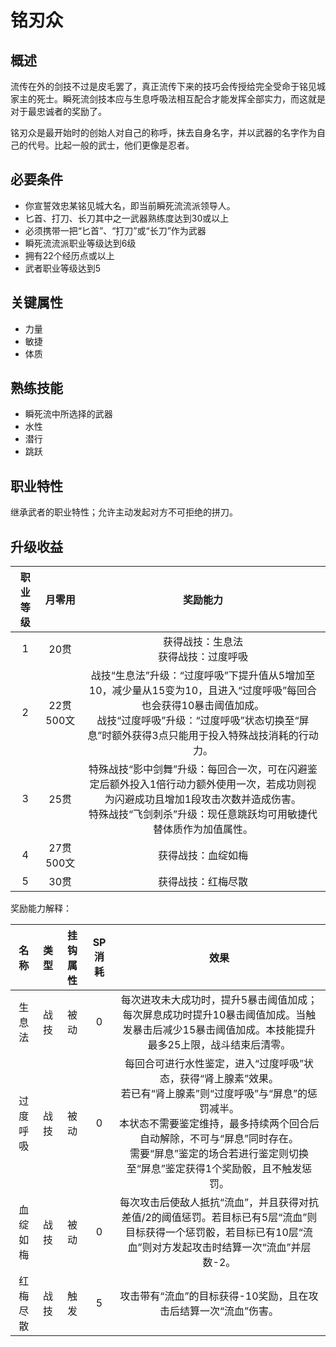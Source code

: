 # 铭刃众

## 概述

流传在外的剑技不过是皮毛罢了，真正流传下来的技巧会传授给完全受命于铭见城家主的死士。瞬死流剑技本应与生息呼吸法相互配合才能发挥全部实力，而这就是对于最忠诚者的奖励了。

铭刃众是最开始时的创始人对自己的称呼，抹去自身名字，并以武器的名字作为自己的代号。比起一般的武士，他们更像是忍者。

## 必要条件

* 你宣誓效忠某铭见城大名，即当前瞬死流流派领导人。
* 匕首、打刀、长刀其中之一武器熟练度达到30或以上
* 必须携带一把“匕首”、“打刀”或“长刀”作为武器
* 瞬死流流派职业等级达到6级
* 拥有22个经历点或以上
* 武者职业等级达到5

## 关键属性

* 力量
* 敏捷
* 体质

## 熟练技能

* 瞬死流中所选择的武器
* 水性
* 潜行
* 跳跃
  
## 职业特性

继承武者的职业特性；允许主动发起对方不可拒绝的拼刀。

## 升级收益

职业等级|月零用|奖励能力
:--:|:--:|:--:
1|20贯|获得战技：生息法<br>获得战技：过度呼吸
2|22贯500文|战技“生息法”升级：“过度呼吸”下提升值从5增加至10，减少量从15变为10，且进入“过度呼吸”每回合也会获得10暴击阈值加成。<br>战技“过度呼吸”升级：“过度呼吸”状态切换至“屏息”时额外获得3点只能用于投入特殊战技消耗的行动力。
3|25贯|特殊战技“影中剑舞”升级：每回合一次，可在闪避鉴定后额外投入1倍行动力额外使用一次，若成功则视为闪避成功且增加1段攻击次数并造成伤害。<br>特殊战技“飞剑刺杀”升级：现任意跳跃均可用敏捷代替体质作为加值属性。
4|27贯500文|获得战技：血绽如梅
5|30贯|获得战技：红梅尽散

奖励能力解释：

名称|类型|挂钩属性|SP消耗|效果
:--:|:--:|:--:|:--:|:--:
生息法|战技|被动|0|每次进攻未大成功时，提升5暴击阈值加成；每次屏息成功时提升10暴击阈值加成。当触发暴击后减少15暴击阈值加成。本技能提升最多25上限，战斗结束后清零。
过度呼吸|战技|被动|0|每回合可进行水性鉴定，进入“过度呼吸”状态，获得“肾上腺素”效果。<br>若已有“肾上腺素”则“过度呼吸”与“屏息”的惩罚减半。<br>本状态不需要鉴定维持，最多持续两个回合后自动解除，不可与“屏息”同时存在。<br>需要“屏息”鉴定的场合若进行鉴定则切换至“屏息”鉴定获得1个奖励骰，且不触发惩罚。
血绽如梅|战技|被动|0|每次攻击后使敌人抵抗“流血”，并且获得对抗差值/2的阈值惩罚。若目标已有5层“流血”则目标获得一个惩罚骰，若目标已有10层“流血”则对方发起攻击时结算一次“流血”并层数-2。
红梅尽散|战技|触发|5|攻击带有“流血”的目标获得-10奖励，且在攻击后结算一次“流血”伤害。